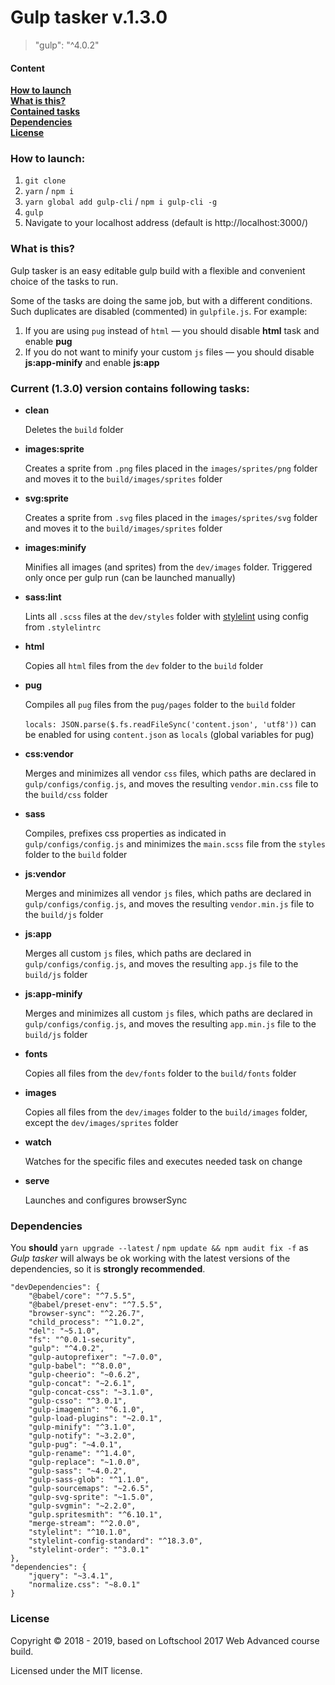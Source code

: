 # Gulp tasker v.1.3.0
> "gulp": "^4.0.2"

#### Content
**[How to launch](#how-to-launch)**  
**[What is this?](#what-is-this)**  
**[Contained tasks](#what-is-this)**  
**[Dependencies](#dependencies)**  
**[License](#license)**

### How to launch:

1. ```git clone```
2. ```yarn``` / ```npm i```
3. ```yarn global add gulp-cli``` / ```npm i gulp-cli -g```
4. ```gulp```
5. Navigate to your localhost address
(default is http://localhost:3000/)

### What is this?
Gulp tasker is an easy editable gulp build with a flexible and convenient choice of the tasks to run.

Some of the tasks are doing the same job, but with a different conditions. Such duplicates are disabled (commented) in ```gulpfile.js```.
For example:
1. If you are using ```pug``` instead of ```html``` — you should disable **html** task and enable **pug**
2. If you do not want to minify your custom ```js``` files — you should disable **js:app-minify** and enable **js:app**

### Current (1.3.0) version contains following tasks:
* **clean**

  Deletes the ```build``` folder

* **images:sprite**

  Creates a sprite from ```.png``` files placed in the ```images/sprites/png``` folder and moves it to the ```build/images/sprites``` folder

* **svg:sprite**

  Creates a sprite from ```.svg``` files placed in the ```images/sprites/svg``` folder and moves it to the ```build/images/sprites``` folder

* **images:minify**

    Minifies all images (and sprites) from the ```dev/images``` folder. Triggered only once per gulp run (can be launched manually)

* **sass:lint**

    Lints all ```.scss``` files at the ```dev/styles``` folder with [stylelint](https://stylelint.io/) using config from ```.stylelintrc```

* **html**

  Copies all ```html``` files from the ```dev``` folder to the ```build``` folder

* **pug**

  Compiles all ```pug``` files from the ```pug/pages``` folder to the ```build``` folder
  
  ```locals: JSON.parse($.fs.readFileSync('content.json', 'utf8'))``` can be enabled for using ```content.json``` as ```locals``` (global variables for pug)

* **css:vendor**

  Merges and minimizes all vendor ```css``` files, which paths are declared in ```gulp/configs/config.js```, and moves the resulting ```vendor.min.css``` file to the ```build/css``` folder

* **sass**

  Compiles, prefixes css properties as indicated in ```gulp/configs/config.js``` and minimizes the ```main.scss``` file from the ```styles``` folder to the ```build``` folder

* **js:vendor**

  Merges and minimizes all vendor ```js``` files, which paths are declared in ```gulp/configs/config.js```, and moves the resulting ```vendor.min.js``` file to the ```build/js``` folder

* **js:app**

  Merges all custom ```js``` files, which paths are declared in ```gulp/configs/config.js```, and moves the resulting ```app.js``` file to the ```build/js``` folder

* **js:app-minify**

  Merges and minimizes all custom ```js``` files, which paths are declared in ```gulp/configs/config.js```, and moves the resulting ```app.min.js``` file to the ```build/js``` folder

* **fonts**

  Copies all files from the ```dev/fonts``` folder to the ```build/fonts``` folder

* **images**

  Copies all files from the ```dev/images``` folder to the ```build/images``` folder, except the ```dev/images/sprites``` folder

* **watch**

  Watches for the specific files and executes needed task on change

* **serve**

  Launches and configures browserSync
  
### Dependencies
You **should** ```yarn upgrade --latest``` / ```npm update && npm audit fix -f``` as *Gulp tasker* will always be ok working with the latest versions of the dependencies, so it is **strongly recommended**.

```
"devDependencies": {
    "@babel/core": "^7.5.5",
    "@babel/preset-env": "^7.5.5",
    "browser-sync": "^2.26.7",
    "child_process": "^1.0.2",
    "del": "~5.1.0",
    "fs": "^0.0.1-security",
    "gulp": "^4.0.2",
    "gulp-autoprefixer": "~7.0.0",
    "gulp-babel": "^8.0.0",
    "gulp-cheerio": "~0.6.2",
    "gulp-concat": "~2.6.1",
    "gulp-concat-css": "~3.1.0",
    "gulp-csso": "^3.0.1",
    "gulp-imagemin": "^6.1.0",
    "gulp-load-plugins": "~2.0.1",
    "gulp-minify": "^3.1.0",
    "gulp-notify": "~3.2.0",
    "gulp-pug": "~4.0.1",
    "gulp-rename": "^1.4.0",
    "gulp-replace": "~1.0.0",
    "gulp-sass": "~4.0.2",
    "gulp-sass-glob": "^1.1.0",
    "gulp-sourcemaps": "~2.6.5",
    "gulp-svg-sprite": "~1.5.0",
    "gulp-svgmin": "~2.2.0",
    "gulp.spritesmith": "^6.10.1",
    "merge-stream": "^2.0.0",
    "stylelint": "^10.1.0",
    "stylelint-config-standard": "^18.3.0",
    "stylelint-order": "^3.0.1"
},
"dependencies": {
    "jquery": "~3.4.1",
    "normalize.css": "~8.0.1"
}
```

### License
Copyright © 2018 - 2019, based on Loftschool 2017 Web Advanced course build.

Licensed under the MIT license.